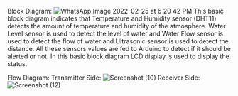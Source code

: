 Block Diagram:
![WhatsApp Image 2022-02-25 at 6 20 42 PM](https://user-images.githubusercontent.com/68070984/155718359-28d861b9-1ee2-4e7b-92ba-bcc82d6bed3d.jpeg)
This basic block diagram indicates that Temperature and Humidity sensor (DHT11) detects the amount of temperature and humidity of the atmosphere. Water Level sensor is used to
detect the level of water and Water Flow sensor is used to detect the flow of water and Ultrasonic sensor is used to detect the distance. All these sensors values are fed to
Arduino to detect if it should be alerted or not. In this basic block diagram LCD display is used to display the status.

Flow Diagram:
Transmitter Side:
      ![Screenshot (10)](https://user-images.githubusercontent.com/68070984/155719760-99a39f98-fe8c-4498-a688-dff79c20a638.png)
Receiver Side:
![Screenshot (12)](https://user-images.githubusercontent.com/68070984/155719997-e5b4ecaa-bcc3-41dd-b3a9-d35e99336e78.png)
